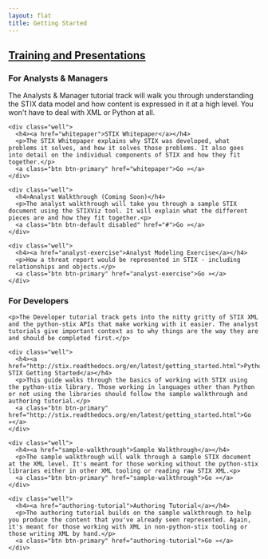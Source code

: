 ```yaml
---
layout: flat
title: Getting Started
---
```


## [Training and Presentations](/learn)

<div class="row">
  <div class="col-md-6 getting-started-left">
    <h3>For Analysts & Managers</h3>
    <p>The Analysts & Manager tutorial track will walk you through understanding the STIX data model and how content is expressed in it at a high level. You won't have to deal with XML or Python at all.</p>

    <div class="well">
      <h4><a href="whitepaper">STIX Whitepaper</a></h4>
      <p>The STIX Whitepaper explains why STIX was developed, what problems it solves, and how it solves those problems. It also goes into detail on the individual components of STIX and how they fit together.</p>
      <a class="btn btn-primary" href="whitepaper">Go »</a>
    </div>

    <div class="well">
      <h4>Analyst Walkthrough (Coming Soon)</h4>
      <p>The analyst walkthrough will take you through a sample STIX document using the STIXViz tool. It will explain what the different pieces are and how they fit together.<p>
      <a class="btn btn-default disabled" href="#">Go »</a>
    </div>

    <div class="well">
      <h4><a href="analyst-exercise">Analyst Modeling Exercise</a></h4>
      <p>How a threat report would be represented in STIX - including relationships and objects.</p>
      <a class="btn btn-primary" href="analyst-exercise">Go »</a>
    </div>

  </div>

  <div class="col-md-6 getting-started-right">
    <h3>For Developers</h3>

    <p>The Developer tutorial track gets into the nitty gritty of STIX XML and the python-stix APIs that make working with it easier. The analyst tutorials give important context as to why things are the way they are and should be completed first.</p>

    <div class="well">
      <h4><a href="http://stix.readthedocs.org/en/latest/getting_started.html">Python STIX Getting Started</a></h4>
      <p>This guide walks through the basics of working with STIX using the python-stix library. Those working in languages other than Python or not using the libraries should follow the sample walkthrough and authoring tutorial.</p>
      <a class="btn btn-primary" href="http://stix.readthedocs.org/en/latest/getting_started.html">Go »</a>
    </div>

    <div class="well">
      <h4><a href="sample-walkthrough">Sample Walkthrough</a></h4>
      <p>The sample walkthrough will walk through a sample STIX document at the XML level. It's meant for those working without the python-stix libraries either in other XML tooling or reading raw STIX XML.<p>
      <a class="btn btn-primary" href="sample-walkthrough">Go »</a>
    </div>

    <div class="well">
      <h4><a href="authoring-tutorial">Authoring Tutorial</a></h4>
      <p>The authoring tutorial builds on the sample walkthrough to help you produce the content that you've already seen represented. Again, it's meant for those working with XML in non-python-stix tooling or those writing XML by hand.</p>
      <a class="btn btn-primary" href="authoring-tutorial">Go »</a>
    </div>
  </div>
</div>
